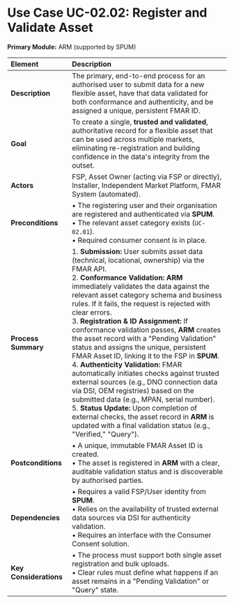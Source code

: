 # Use Case UC-02.02: Register and Validate Asset  
**Primary Module:** ARM (supported by SPUM)  


| Element             | Description                                                                                                                                                                                                                         |
| :------------------ | :---------------------------------------------------------------------------------------------------------------------------------------------------------------------------------------------------------------------------------- |
| **Description**     | The primary, end-to-end process for an authorised user to submit data for a new flexible asset, have that data validated for both conformance and authenticity, and be assigned a unique, persistent FMAR ID.                          |
| **Goal**            | To create a single, **trusted and validated**, authoritative record for a flexible asset that can be used across multiple markets, eliminating re-registration and building confidence in the data's integrity from the outset.         |
| **Actors**          | FSP, Asset Owner (acting via FSP or directly), Installer, Independent Market Platform, FMAR System (automated).                                                                                                                     |
| **Preconditions**   | • The registering user and their organisation are registered and authenticated via **SPUM**. <br> • The relevant asset category exists (`UC-02.01`). <br> • Required consumer consent is in place.                                     |
| **Process Summary** | 1. **Submission:** User submits asset data (technical, locational, ownership) via the FMAR API. <br> 2. **Conformance Validation:** **ARM** immediately validates the data against the relevant asset category schema and business rules. If it fails, the request is rejected with clear errors. <br> 3. **Registration & ID Assignment:** If conformance validation passes, **ARM** creates the asset record with a "Pending Validation" status and assigns the unique, persistent FMAR Asset ID, linking it to the FSP in **SPUM**. <br> 4. **Authenticity Validation:** FMAR automatically initiates checks against trusted external sources (e.g., DNO connection data via DSI, OEM registries) based on the submitted data (e.g., MPAN, serial number). <br> 5. **Status Update:** Upon completion of external checks, the asset record in **ARM** is updated with a final validation status (e.g., "Verified," "Query"). |
| **Postconditions**  | • A unique, immutable FMAR Asset ID is created. <br> • The asset is registered in **ARM** with a clear, auditable validation status and is discoverable by authorised parties. |
| **Dependencies**    | • Requires a valid FSP/User identity from **SPUM**. <br> • Relies on the availability of trusted external data sources via DSI for authenticity validation. <br> • Requires an interface with the Consumer Consent solution. |
| **Key Considerations** | • The process must support both single asset registration and bulk uploads. <br> • Clear rules must define what happens if an asset remains in a "Pending Validation" or "Query" state. |


